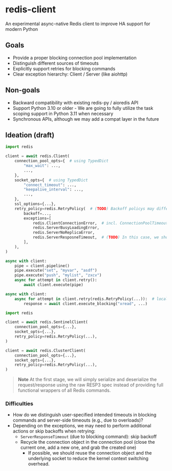 # redis-client
An experimental async-native Redis client to improve HA support for modern Python


## Goals

* Provide a proper blocking connection pool implementation
* Distinguish different sources of timeouts
* Explicitly support retries for blocking commands
* Clear exception hierarchy: Client / Server (like aiohttp)

## Non-goals

* Backward compatibility with existing redis-py / aioredis API
* Support Python 3.10 or older - We are going to fully utilize the task scoping support in Python 3.11 when necessary
* Synchronous APIs, although we may add a compat layer in the future

## Ideation (draft)

```python
import redis

client = await redis.Client(
    connection_pool_opts={  # using TypedDict
        "max_wait": ...,
        ...,
    },
    socket_opts={  # using TypedDict
        "connect_timeout": ...,
        "keepalive_interval": ...,
        ...,
    },
    ssl_options={...},
    retry_policy=redis.RetryPolicy(  # (TODO) Backoff policys may differ by exception types.
        backoff=...,
        exceptions=[
            redis.ClientConnectionError,  # incl. ConnectionPoolTimeout, SocketTimeout
            redis.ServerBusyLoadingError,
            redis.ServerNoReplicaError,
            redis.ServerResposneTimeout,  # (TODO) In this case, we shouldn't apply backoff.
        ],
    ),
)

async with client:
    pipe = client.pipeline()
    pipe.execute("set", "myvar", "asdf")
    pipe.execute("push", "mylist", "zxcv")
    async for attempt in client.retry():
        await client.execute(pipe)

async with client:
    async for attempt in client.retry(redis.RetryPolicy(...)):  # locally overridable
        response = await client.execute_blocking("xread", ...)
```

```python
import redis

client = await redis.SentinelClient(
    connection_pool_opts={...},
    socket_opts={...},
    retry_policy=redis.RetryPolicy(...),
)

client = await redis.ClusterClient(
    connection_pool_opts={...},
    socket_opts={...},
    retry_policy=redis.RetryPolicy(...),
)
```

> **Note**
> At the first stage, we will simply serialize and deserialize the request/response using the raw RESP3 spec instead of providing full functional wrappers of all Redis commands.

### Difficulties

* How do we distinguish user-specified intended timeouts in blocking commands and server-side timeouts (e.g., due to overloads)?
* Depending on the exceptions, we may need to perform additional actions or skip backoffs when retrying:
  - `ServerResponseTimeout` (due to blocking command): skip backoff
  - Recycle the connection object in the connection pool (close the current one, add a new one, and grab the created one)
    - If possible, we should reuse the connection object and the underlying socket to reduce the kernel context switching overhead.
